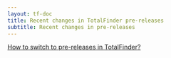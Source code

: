 ```yaml
---
layout: tf-doc
title: Recent changes in TotalFinder pre-releases
subtitle: Recent changes in pre-releases
---
```


<script src="/shared/js/changelog.js" type="text/javascript" charset="utf-8"></script>

<div class="changelog-info">
<a href="javascript:showBetaHint(this);">How to switch to pre-releases in TotalFinder?</a>
<div class="betahint" style="display:none">
  Please enable the "Include pre-releases" checkbox in the System->Updates section of the TotalFinder preferences tab:<br/>
  <img src="/images/pref-about.png" style="width:300px" class="doc-image add-shadow">
</div>
</div>

<div class="changelogx">
  <div id="page" class="changelog"></div>
</div>

<script type="text/coffeescript" charset="utf-8">
  nonce = -> (Math.random() + "").substring(2)
  source = "changelog-beta.txt"
  hashToSelector = (h) -> h.replace /\./g, "\\." # http://stackoverflow.com/a/9930611/84283

  $.get "#{source}?x=#{nonce()}", (data) ->
    changelog = parsePlaintextChangelog(data)

    getDownloadLinkForVersion = (version) -> "http://downloads.binaryage.com/TotalFinder-#{version}.dmg"
    getReleaseDateText = (date) -> "released on " + date
    generateChangelogHTML "#page", changelog, getDownloadLinkForVersion, getReleaseDateText

    # http://stackoverflow.com/a/13952352/84283
    if window.location.hash
      $(document.body).animate
        scrollTop: $(hashToSelector(window.location.hash)).offset().top
      , 1000
    
  @showBetaHint = -> $(".betahint").toggle()
</script>
